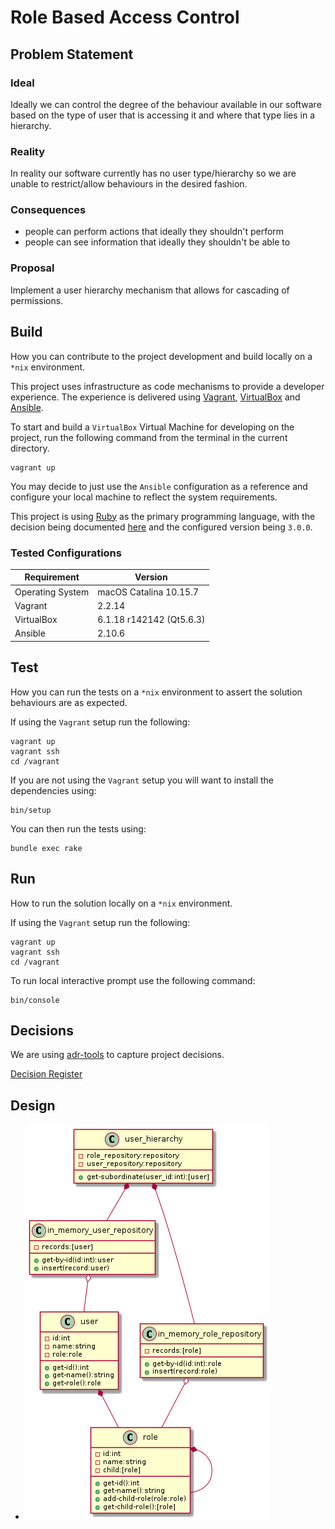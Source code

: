 # Role Based Access Control

## Problem Statement

### Ideal

Ideally we can control the degree of the behaviour available in our software based on the type of user that is accessing it and where that type lies in a hierarchy.

### Reality

In reality our software currently has no user type/hierarchy so we are unable to restrict/allow behaviours in the desired fashion.

### Consequences

* people can perform actions that ideally they shouldn't perform
* people can see information that ideally they shouldn't be able to

### Proposal

Implement a user hierarchy mechanism that allows for cascading of permissions.

## Build

How you can contribute to the project development and build locally on a `*nix` environment.

This project uses infrastructure as code mechanisms to provide a developer experience. The experience is delivered using [Vagrant](https://www.vagrantup.com), [VirtualBox](https://www.virtualbox.org) and [Ansible](https://github.com/ansible/ansible).

To start and build a `VirtualBox` Virtual Machine for developing on the project, run the following command from the terminal in the current directory.

```
vagrant up
```

You may decide to just use the `Ansible` configuration as a reference and configure your local machine to reflect the system requirements.

This project is using [Ruby](https://www.ruby-lang.org/en/) as the primary programming language, with the decision being documented [here](documentation/decisions/0002-use-ruby-as-the-programming-language-for-the-project-behaviours.md) and the configured version being `3.0.0`.

### Tested Configurations

| Requirement | Version |
|--|--|
| Operating System | macOS Catalina 10.15.7  |
| Vagrant | 2.2.14 |
| VirtualBox | 6.1.18 r142142 (Qt5.6.3) |
| Ansible | 2.10.6 |

## Test

How you can run the tests on a `*nix` environment to assert the solution behaviours are as expected.

If using the `Vagrant` setup run the following:

```
vagrant up
vagrant ssh
cd /vagrant
```

If you are not using the `Vagrant` setup you will want to install the dependencies using:

```
bin/setup
```

You can then run the tests using:

```
bundle exec rake
```

## Run

How to run the solution locally on a `*nix` environment.

If using the `Vagrant` setup run the following:

```
vagrant up
vagrant ssh
cd /vagrant
```

To run local interactive prompt use the following command:

```
bin/console
```

## Decisions

We are using [adr-tools](https://github.com/npryce/adr-tools) to capture project decisions.

[Decision Register](documentation/decisions)

## Design

* ![Class Diagram](https://github.com/svo/role-based-access-control/blob/master/documentation/architecture/class.png?raw=true)
